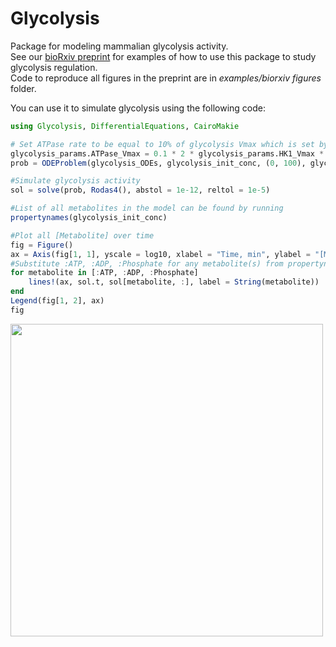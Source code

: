 # Glycolysis

Package for modeling mammalian glycolysis activity.  
See our [bioRxiv preprint](https://www.biorxiv.org/content/10.1101/2022.12.28.522046) for examples of how to use this package to study glycolysis regulation.  
Code to reproduce all figures in the preprint are in _examples/biorxiv figures_ folder.  

You can use it to simulate glycolysis using the following code:
```julia
using Glycolysis, DifferentialEquations, CairoMakie

# Set ATPase rate to be equal to 10% of glycolysis Vmax which is set by HK1 Vmax
glycolysis_params.ATPase_Vmax = 0.1 * 2 * glycolysis_params.HK1_Vmax * glycolysis_params.HK1_Conc
prob = ODEProblem(glycolysis_ODEs, glycolysis_init_conc, (0, 100), glycolysis_params)

#Simulate glycolysis activity
sol = solve(prob, Rodas4(), abstol = 1e-12, reltol = 1e-5)

#List of all metabolites in the model can be found by running
propertynames(glycolysis_init_conc)

#Plot all [Metabolite] over time
fig = Figure()
ax = Axis(fig[1, 1], yscale = log10, xlabel = "Time, min", ylabel = "[Metabolite], M")
#Substitute :ATP, :ADP, :Phosphate for any metabolite(s) from propertynames(glycolysis_init_conc)
for metabolite in [:ATP, :ADP, :Phosphate]
    lines!(ax, sol.t, sol[metabolite, :], label = String(metabolite))
end
Legend(fig[1, 2], ax)
fig
```
<img src="https://user-images.githubusercontent.com/75404066/205350460-f73de619-14c3-42a4-95d7-7fa0d6e077ee.png" width="500">